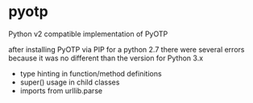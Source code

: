 # pyotp
Python v2 compatible implementation of PyOTP

after installing PyOTP via PIP for a python 2.7 there were several errors because it was no different than the version for Python 3.x
- type hinting in function/method definitions
- super() usage in child classes
- imports from urllib.parse
